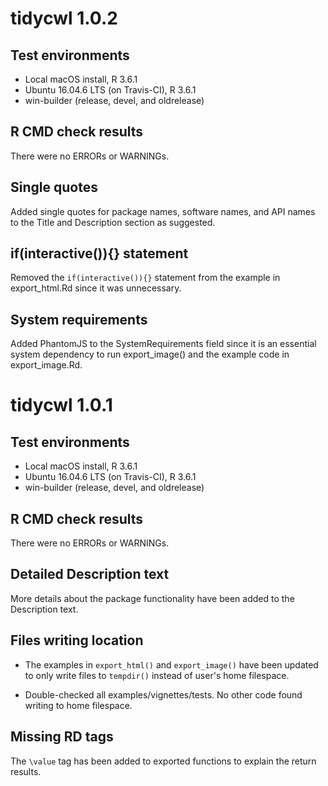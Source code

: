 # tidycwl 1.0.2

## Test environments

- Local macOS install, R 3.6.1
- Ubuntu 16.04.6 LTS (on Travis-CI), R 3.6.1
- win-builder (release, devel, and oldrelease)

## R CMD check results

There were no ERRORs or WARNINGs.

## Single quotes

Added single quotes for package names, software names, and API names to the Title and Description section as suggested.

## if(interactive()){} statement

Removed the `if(interactive()){}` statement from the example in export_html.Rd since it was unnecessary.

## System requirements

Added PhantomJS to the SystemRequirements field since it is an essential system dependency to run export_image() and the example code in export_image.Rd.

# tidycwl 1.0.1

## Test environments

- Local macOS install, R 3.6.1
- Ubuntu 16.04.6 LTS (on Travis-CI), R 3.6.1
- win-builder (release, devel, and oldrelease)

## R CMD check results

There were no ERRORs or WARNINGs.

## Detailed Description text

More details about the package functionality have been added to the Description text.

## Files writing location

- The examples in `export_html()` and `export_image()` have been updated to only write files to `tempdir()` instead of user's home filespace.

- Double-checked all examples/vignettes/tests. No other code found writing to home filespace.

## Missing RD tags

The `\value` tag has been added to exported functions to explain the return results.
